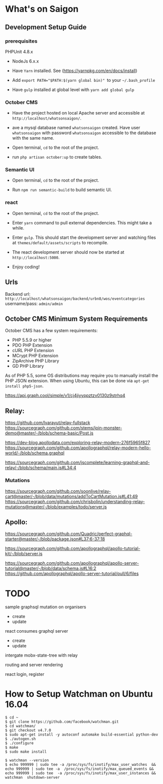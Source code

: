 # What's on Saigon

## Development Setup Guide

### prerequisites

PHPUnit 4.8.x

* NodeJs 6.x.x

* Have `Yarn` installed. See (https://yarnpkg.com/en/docs/install)

* Add `export PATH="$PATH:$(yarn global bin)" `to your `~/.bash_profile`

* Have `gulp` installed at global level with `yarn add global gulp`

### October CMS

* Have the project hosted on local Apache server and accessible at `http://localhost/whatsonsaigon/`.

* ave a mysql database named `whatsonsaigon` created. Have user `whatsonsaigon` with password `whatsonsaigon` accessible to the database with the same name.

* Open terminal, `cd` to the root of the project.

* run `php artisan october:up` to create tables.

### Semantic UI

* Open terminal, `cd` to the root of the project.

* Run `npm run semantic-build` to build semantic UI.

### react

* Open terminal, `cd` to the root of the project.

* Enter `yarn` command to pull external dependencies. This might take a while.

* Enter `gulp`. This should start the development server and watching files at `themes/default/assets/scripts` to recompile.

* The react development server should now be started at `http://localhost:5000`.

* Enjoy coding!

## Urls

Backend url: `http://localhost/whatsonsaigon/backend/urbn8/wos/eventcategories` username/pass: `admin/admin`

## October CMS Minimum System Requirements

October CMS has a few system requirements:

* PHP 5.5.9 or higher
* PDO PHP Extension
* cURL PHP Extension
* MCrypt PHP Extension
* ZipArchive PHP Library
* GD PHP Library

As of PHP 5.5, some OS distributions may require you to manually install the PHP JSON extension.
When using Ubuntu, this can be done via ``apt-get install php5-json``.

https://api.graph.cool/simple/v1/cj4jiyyppztzv0130z9strhq4

## Relay:
https://github.com/lvarayut/relay-fullstack
https://sourcegraph.com/github.com/stems/join-monster-demo@master/-/blob/schema-basic/Post.js

https://dev-blog.apollodata.com/exploring-relay-modern-276f5965f827
https://sourcegraph.com/github.com/apollographql/relay-modern-hello-world/-/blob/schema.graphql

https://sourcegraph.com/github.com/jscomplete/learning-graphql-and-relay/-/blob/schema/main.js#L34:4

### Mutations

https://sourcegraph.com/github.com/soonlive/relay-cart@master/-/blob/data/mutations/addToCartMutation.js#L41:49
https://sourcegraph.com/github.com/chrisbolin/understanding-relay-mutations@master/-/blob/examples/todo/server.js

## Apollo:
https://sourcegraph.com/github.com/Quadric/perfect-graphql-starter@master/-/blob/package.json#L37:6-37:18

https://sourcegraph.com/github.com/apollographql/apollo-tutorial-kit/-/blob/server.js

https://sourcegraph.com/github.com/apollographql/apollo-server-tutorial@master/-/blob/data/schema.js#L16:2
https://github.com/apollographql/apollo-server-tutorial/pull/6/files

# TODO
sample graphsql mutation on organisers
- create
- update

react consumes graphql server
- create
- update 

intergate mobx-state-tree with relay

routing and server rendering

react login, register

# How to Setup Watchman on Ubuntu 16.04

```
$ cd ~
$ git clone https://github.com/facebook/watchman.git
$ cd watchman/
$ git checkout v4.7.0
$ sudo apt-get install -y autoconf automake build-essential python-dev
$ ./autogen.sh 
$ ./configure 
$ make
$ sudo make install

$ watchman --version
$ echo 999999 | sudo tee -a /proc/sys/fs/inotify/max_user_watches  && echo 999999 | sudo tee -a  /proc/sys/fs/inotify/max_queued_events && echo 999999 | sudo tee  -a /proc/sys/fs/inotify/max_user_instances && watchman  shutdown-server
```
